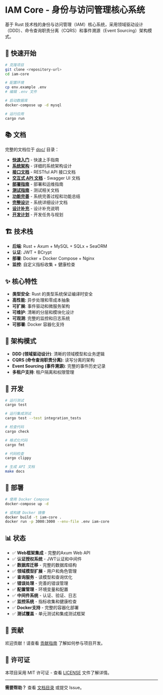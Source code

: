 # IAM Core - 身份与访问管理核心系统

基于 Rust 技术栈的身份与访问管理（IAM）核心系统，采用领域驱动设计（DDD）、命令查询职责分离（CQRS）和事件溯源（Event Sourcing）架构模式。

## 🚀 快速开始

```bash
# 克隆项目
git clone <repository-url>
cd iam-core

# 配置环境
cp env.example .env
# 编辑 .env 文件

# 启动数据库
docker-compose up -d mysql

# 运行应用
cargo run
```

## 📚 文档

完整的文档位于 [doc/](./doc/) 目录：

- **[快速入门](./doc/快速入门.md)** - 快速上手指南
- **[系统架构](./doc/系统架构.md)** - 详细的系统架构设计
- **[接口文档](./doc/接口文档.md)** - RESTful API 接口文档
- **[交互式 API 文档](./doc/api/)** - Swagger UI 文档
- **[部署指南](./doc/部署指南.md)** - 部署和运维指南
- **[测试指南](./doc/测试指南.md)** - 测试相关文档
- **[功能完善](./doc/功能完善.md)** - 系统完善过程和功能总结
- **[完整设计](./doc/完整设计.md)** - 系统详细设计文档
- **[设计补充](./doc/设计补充.md)** - 设计补充说明
- **[开发计划](./doc/开发计划.md)** - 开发任务与规划

## 🏗️ 技术栈

- **后端**: Rust + Axum + MySQL + SQLx + SeaORM
- **认证**: JWT + BCrypt
- **部署**: Docker + Docker Compose + Nginx
- **监控**: 自定义指标收集 + 健康检查

## ✨ 核心特性

- **类型安全**: Rust 的类型系统保证编译时安全
- **高性能**: 异步处理和零成本抽象
- **可扩展**: 事件驱动和微服务架构
- **可维护**: 清晰的分层和模块化设计
- **可观测**: 完整的监控和日志系统
- **可部署**: Docker 容器化支持

## 🎯 架构模式

- **DDD (领域驱动设计)**: 清晰的领域模型和业务逻辑
- **CQRS (命令查询职责分离)**: 读写分离的架构
- **Event Sourcing (事件溯源)**: 完整的事件历史记录
- **多租户支持**: 租户隔离和权限管理

## 🔧 开发

```bash
# 运行测试
cargo test

# 运行集成测试
cargo test --test integration_tests

# 检查代码
cargo check

# 格式化代码
cargo fmt

# 代码检查
cargo clippy

# 生成 API 文档
make docs
```

## 🐳 部署

```bash
# 使用 Docker Compose
docker-compose up -d

# 或构建 Docker 镜像
docker build -t iam-core .
docker run -p 3000:3000 --env-file .env iam-core
```

## 📊 状态

- ✅ **Web框架集成** - 完整的Axum Web API
- ✅ **认证授权系统** - JWT认证和中间件
- ✅ **数据库迁移** - 完整的数据库结构
- ✅ **领域模型扩展** - 用户和角色管理
- ✅ **查询服务** - 读模型和查询优化
- ✅ **错误处理** - 完善的错误管理
- ✅ **配置管理** - 环境变量和配置
- ✅ **中间件系统** - 认证、验证、日志
- ✅ **监控系统** - 指标收集和健康检查
- ✅ **Docker支持** - 完整的容器化部署
- ✅ **测试覆盖** - 单元测试和集成测试框架

## 🤝 贡献

欢迎贡献！请查看 [贡献指南](./CONTRIBUTING.md) 了解如何参与项目开发。

## 📄 许可证

本项目采用 MIT 许可证 - 查看 [LICENSE](LICENSE) 文件了解详情。

---

**需要帮助？** 查看 [文档目录](./doc/README.md) 或提交 Issue。
